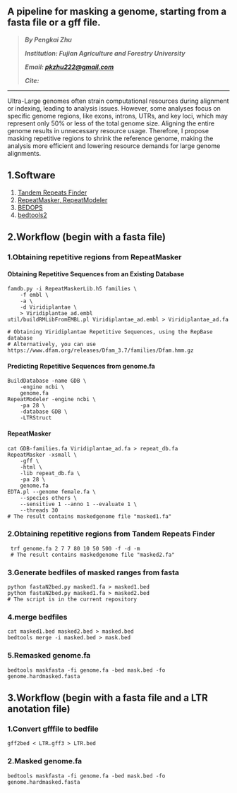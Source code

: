 ## A pipeline for masking a genome, starting from a fasta file or a gff file.

> ***By Pengkai Zhu***
> 
> ***Institution: Fujian Agriculture and Forestry University***
> 
>  ***Email: pkzhu222@gmail.com***
> 
>  ***Cite:***
>  
>


------

Ultra-Large genomes often strain computational resources during alignment or indexing, leading to analysis issues. However, some analyses focus on specific genome regions, like exons, introns, UTRs, and key loci, which may represent only 50% or less of the total genome size. Aligning the entire genome results in unnecessary resource usage. Therefore, I propose masking repetitive regions to shrink the reference genome, making the analysis more efficient and lowering resource demands for large genome alignments.
## 1.Software
1. [Tandem Repeats Finder](https://github.com/Benson-Genomics-Lab/TRF)
2. [RepeatMasker, RepeatModeler](http://www.repeatmasker.org/)
3. [BEDOPS](https://bedops.readthedocs.io/en/latest/index.html)
4. [bedtools2](https://github.com/arq5x/bedtools2)

## 2.Workflow (begin with a fasta file)
### 1.Obtaining repetitive regions from RepeatMasker
#### Obtaining Repetitive Sequences from an Existing Database
```
famdb.py -i RepeatMaskerLib.h5 families \
	-f embl \
	-a \
	-d Viridiplantae \
	> Viridiplantae_ad.embl
util/buildRMLibFromEMBL.pl Viridiplantae_ad.embl > Viridiplantae_ad.fa

# Obtaining Viridiplantae Repetitive Sequences, using the RepBase database
# Alternatively, you can use https://www.dfam.org/releases/Dfam_3.7/families/Dfam.hmm.gz
```
#### Predicting Repetitive Sequences from genome.fa
```
BuildDatabase -name GDB \
	-engine ncbi \
	genome.fa
RepeatModeler -engine ncbi \
	-pa 28 \
	-database GDB \
	-LTRStruct
```
#### RepeatMasker
```
cat GDB-families.fa Viridiplantae_ad.fa > repeat_db.fa
RepeatMasker -xsmall \
	-gff \
	-html \
	-lib repeat_db.fa \
	-pa 28 \
	genome.fa
EDTA.pl --genome female.fa \
	--species others \
	--sensitive 1 --anno 1 --evaluate 1 \
	--threads 30
# The result contains maskedgenome file "masked1.fa"
```
### 2.Obtaining repetitive regions from Tandem Repeats Finder
```
 trf genome.fa 2 7 7 80 10 50 500 -f -d -m
 # The result contains maskedgenome file "masked2.fa"
```
### 3.Generate bedfiles of masked ranges from fasta
```
python fastaN2bed.py masked1.fa > masked1.bed
python fastaN2bed.py masked1.fa > masked2.bed
# The script is in the current repository
```
### 4.merge bedfiles
```
cat masked1.bed masked2.bed > masked.bed
bedtools merge -i masked.bed > mask.bed
```
### 5.Remasked genome.fa
```
bedtools maskfasta -fi genome.fa -bed mask.bed -fo genome.hardmasked.fasta
```

## 3.Workflow (begin with a fasta file and a LTR anotation file)
### 1.Convert gfffile to bedfile
```
gff2bed < LTR.gff3 > LTR.bed
```
### 2.Masked genome.fa
```
bedtools maskfasta -fi genome.fa -bed mask.bed -fo genome.hardmasked.fasta
```
